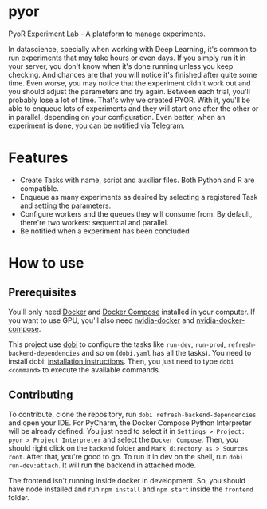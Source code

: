 # pyor
PyoR Experiment Lab - A plataform to manage experiments.

In datascience, specially when working with Deep Learning, it's common to run experiments that may take hours or even days. If you simply run it in your server, you don't know when it's done running unless you keep checking. And chances are that you will notice it's finished after quite some time. Even worse, you may notice that the experiment didn't work out and you should adjust the parameters and try again. Between each trial, you'll probably lose a lot of time. That's why we created PYOR. With it, you'll be able to enqueue lots of experiments and they will start one after the other or in parallel, depending on your configuration. Even better, when an experiment is done, you can be notified via Telegram.

# Features

- Create Tasks with name, script and auxiliar files. Both Python and R are compatible.
- Enqueue as many experiments as desired by selecting a registered Task and setting the parameters.
- Configure workers and the queues they will consume from. By default, there're two workers: sequential and parallel.
- Be notified when a experiment has been concluded

# How to use

## Prerequisites

You'll only need [Docker](https://docs.docker.com/engine/installation/) and [Docker Compose](https://docs.docker.com/compose/install/) installed in your computer. If you want to use GPU, you'll also need [nvidia-docker](https://github.com/NVIDIA/nvidia-docker/wiki/Installation) and [nvidia-docker-compose](https://github.com/eywalker/nvidia-docker-compose#installing).

This project use [dobi](https://dnephin.github.io/dobi) to configure the tasks like `run-dev`, `run-prod`, `refresh-backend-dependencies` and so on (`dobi.yaml` has all the tasks). You need to install dobi: [installation instructions](https://dnephin.github.io/dobi/install.html). Then, you just need to type `dobi <command>` to execute the available commands.

## Contributing

To contribute, clone the repository, run `dobi refresh-backend-dependencies` and open your IDE. For PyCharm, the Docker Compose Python Interpreter will be already defined. You just need to select it in `Settings > Project: pyor > Project Interpreter` and select the `Docker Compose`. Then, you should right click on the `backend` folder and `Mark directory as > Sources root`. After that, you're good to go. To run it in dev on the shell, run `dobi run-dev:attach`. It will run the backend in attached mode.

The frontend isn't running inside docker in development. So, you should have node installed and run `npm install` and `npm start` inside the `frontend` folder.